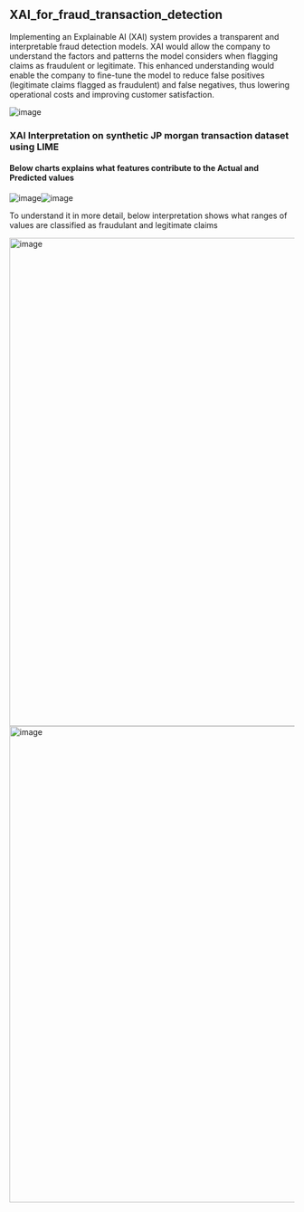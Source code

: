 ## XAI_for_fraud_transaction_detection

Implementing an Explainable AI (XAI) system provides a transparent and interpretable fraud detection models.​ XAI would allow the company to understand the factors and patterns the model considers when flagging claims as fraudulent or legitimate.​ This enhanced understanding would enable the company to fine-tune the model to reduce false positives (legitimate claims flagged as fraudulent) and false negatives, thus lowering operational costs and improving customer satisfaction.​

![image](https://github.com/shobanasiranjeevilu/XAI_for_fraud_transaction_detection/assets/114626356/50ab4fbe-b93f-46ec-be03-4526d5c4c9cc)


### XAI Interpretation on synthetic JP morgan transaction dataset using LIME

#### Below charts explains what features contribute to the Actual and Predicted values



![image](https://github.com/shobanasiranjeevilu/XAI_for_fraud_transaction_detection/assets/114626356/d2d75e7e-4bdc-44e6-8e29-e7ae73a9c2f6)![image](https://github.com/shobanasiranjeevilu/XAI_for_fraud_transaction_detection/assets/114626356/23798fb0-c6d6-44c0-8911-237c6d2f629e)


To understand it in more detail, below interpretation shows what ranges of values are classified as fraudulant and legitimate claims

<img width="863" alt="image" src="https://github.com/shobanasiranjeevilu/XAI_for_fraud_transaction_detection/assets/114626356/5a10ef8e-65ae-4a4d-b3db-663a0937572a">

<img width="842" alt="image" src="https://github.com/shobanasiranjeevilu/XAI_for_fraud_transaction_detection/assets/114626356/6700c9c4-40eb-4915-964e-62bcd46c5ad9">

